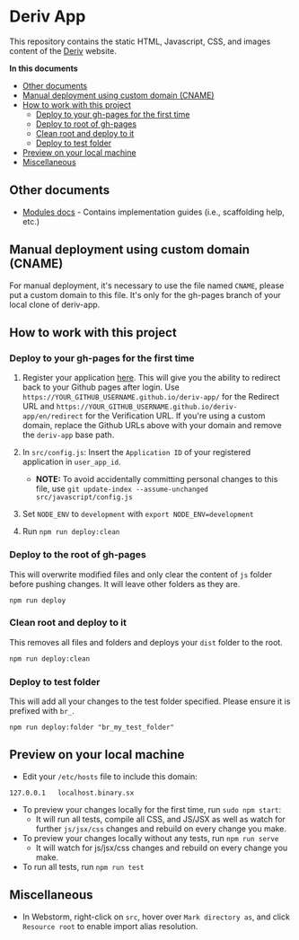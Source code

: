# Deriv App

This repository contains the static HTML, Javascript, CSS, and images content of the [Deriv](http://app.deriv.com) website.

**In this documents**

-   [Other documents](#other-documents)
-   [Manual deployment using custom domain (CNAME)](#manual-deployment-using-custom-domain-cname)
-   [How to work with this project](#how-to-work-with-this-project)
    -   [Deploy to your gh-pages for the first time](#deploy-to-your-gh-pages-for-the-first-time)
    -   [Deploy to root of gh-pages](#deploy-to-root-of-gh-pages)
    -   [Clean root and deploy to it](#clean-root-and-deploy-to-it)
    -   [Deploy to test folder](#deploy-to-test-folder)
-   [Preview on your local machine](#preview-on-your-local-machine)
-   [Miscellaneous](#miscellaneous)

## Other documents

-   [Modules docs](docs/Modules/README.md) - Contains implementation guides (i.e., scaffolding help, etc.)

## Manual deployment using custom domain (CNAME)

For manual deployment, it's necessary to use the file named `CNAME`, please put a custom domain to this file. It's only for the gh-pages branch of your local clone of deriv-app.

## How to work with this project

### Deploy to your gh-pages for the first time

1.  Register your application [here](https://developers.binary.com/applications/). This will give you the ability to redirect back to your Github pages after login. Use `https://YOUR_GITHUB_USERNAME.github.io/deriv-app/` for the Redirect URL and `https://YOUR_GITHUB_USERNAME.github.io/deriv-app/en/redirect` for the Verification URL. If you're using a custom domain, replace the Github URLs above with your domain and remove the `deriv-app` base path.

2.  In `src/config.js`: Insert the `Application ID` of your registered application in `user_app_id`.

    -   **NOTE:** To avoid accidentally committing personal changes to this file, use `git update-index --assume-unchanged src/javascript/config.js`

3.  Set `NODE_ENV` to `development` with `export NODE_ENV=development`

4.  Run `npm run deploy:clean`

### Deploy to the root of gh-pages

This will overwrite modified files and only clear the content of `js` folder before pushing changes. It will leave other folders as they are.

```
npm run deploy
```

### Clean root and deploy to it

This removes all files and folders and deploys your `dist` folder to the root.

```sh
npm run deploy:clean
```

### Deploy to test folder

This will add all your changes to the test folder specified.
Please ensure it is prefixed with `br_`.

```
npm run deploy:folder "br_my_test_folder"
```

## Preview on your local machine

-   Edit your `/etc/hosts` file to include this domain:

```
127.0.0.1   localhost.binary.sx
```

-   To preview your changes locally for the first time, run `sudo npm start`:
    -   It will run all tests, compile all CSS, and JS/JSX as well as watch for further `js/jsx/css` changes and rebuild on every change you make.
-   To preview your changes locally without any tests, run `npm run serve`
    -   It will watch for js/jsx/css changes and rebuild on every change you make.
-   To run all tests, run `npm run test`

## Miscellaneous

-   In Webstorm, right-click on `src`, hover over `Mark directory as`, and click `Resource root` to enable import alias resolution.
